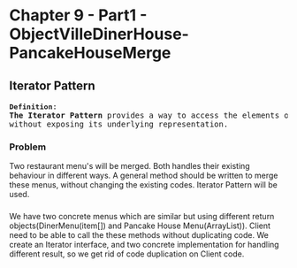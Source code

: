 ﻿# Chapter 9 - Part1 - ObjectVilleDinerHouse-PancakeHouseMerge 

## Iterator Pattern

<pre><font size="3"><b>Definition</b></font>:
<b>The Iterator Pattern</b> provides a way to access the elements of an aggregate object sequantially
without exposing its underlying representation.
</pre>

### Problem
Two restaurant menu's will be merged. Both handles their existing behaviour in different ways.
A general method should be written to merge these menus, without changing the existing codes.
Iterator Pattern will be used.

###
We have two concrete menus which are similar but using different return objects(DinerMenu(item[]) and Pancake House Menu(ArrayList)).
Client need to be able to call the these methods without duplicating code.
We create an Iterator interface, and two concrete implementation for handling different result, 
so we get rid of code duplication on Client code.
